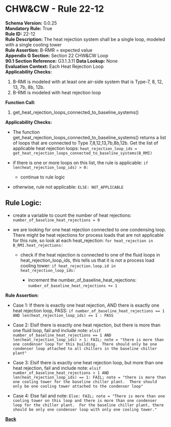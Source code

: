
# CHW&CW - Rule 22-12  

**Schema Version:** 0.0.25    
**Mandatory Rule:** True  
**Rule ID:** 22-12  
**Rule Description:** The heat rejection system shall be a single loop, modeled with a single cooling tower  
**Rule Assertion:** B-RMR = expected value  
**Appendix G Section:** Section 22 CHW&CW Loop  
**90.1 Section Reference:** G3.1.3.11
**Data Lookup:** None  
**Evaluation Context:** Each Heat Rejection Loop  
**Applicability Checks:**  

1. B-RMI is modeled with at least one air-side system that is Type-7, 8, 12, 13, 7b, 8b, 12b.
2. B-RMI is modeled with heat rejection loop

**Function Call:**  

1. get_heat_rejection_loops_connected_to_baseline_systems()

**Applicability Checks:**  

- The function get_heat_rejection_loops_connected_to_baseline_systems() returns a list of loops that are connected to Type 7,8,12,13,7b,8b,12b.  Get the list of applicable heat rejection loops: `heat_rejection_loop_ids = get_heat_rejection_loops_connected_to_baseline_systems(B_RMI)`

- if there is one or more loops on this list, the rule is applicable: `if len(heat_rejection_loop_ids) > 0:`

  - continue to rule logic
  
- otherwise, rule not applicable: `ELSE: NOT_APPLICABLE` 

## Rule Logic:
- create a variable to count the number of heat rejections: `number_of_baseline_heat_rejections = 0`

- we are looking for one heat rejection connected to one condensing loop.  There might be heat rejections for process loads that are not applicable for this rule, so look at each heat_rejection: `for heat_rejection in B_RMI.heat_rejections:`

  - check if the heat rejection is connected to one of the fluid loops in heat_rejection_loop_ids, this tells us that it is not a process load cooling tower: `if heat_rejection.loop.id in heat_rejection_loop_ids:`
    
    - increment the number_of_baseline_heat_rejections: `number_of_baseline_heat_rejections += 1`

**Rule Assertion:**
- Case 1: If there is exactly one heat rejection, AND there is exactly one heat rejection loop, PASS: `if number_of_baseline_heat_rejections == 1 AND len(heat_rejection_loop_ids) == 1 : PASS`

- Case 2: Elsif there is exactly one heat rejection, but there is more than one fluid loop, fail and include note: `elsif number_of_baseline_heat_rejections == 1 AND len(heat_rejection_loop_ids) > 1: FAIL; note = "there is more than one condenser loop for this building.  There should only be one condenser loop attached to all chillers in the baseline chiller plant"`

- Case 3: Elsif there is exactly one heat rejection loop, but more than one heat rejection, fail and include note: `elsif number_of_baseline_heat_rejections > 1 AND len(heat_rejection_loop_ids) == 1: FAIL; note = "there is more than one cooling tower for the baseline chiller plant.  There should only be one cooling tower attached to the condenser loop"`

- Case 4: Else fail and note: `Else: FAIL; note = "There is more than one cooling tower on this loop and there is more than one condenser loop for the chiller plant.  For the baseline chiller plant, there should be only one condenser loop with only one cooling tower."`

**[Back](../_toc.md)**
